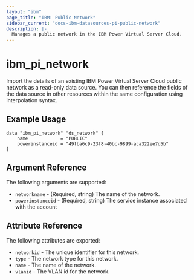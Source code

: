 ```yaml
---
layout: "ibm"
page_title: "IBM: Public Network"
sidebar_current: "docs-ibm-datasources-pi-public-network"
description: |-
  Manages a public network in the IBM Power Virtual Server Cloud.
---
```


# ibm\_pi_network

Import the details of an existing IBM Power Virtual Server Cloud public network as a read-only data source. You can then reference the fields of the data source in other resources within the same configuration using interpolation syntax.

## Example Usage

```hcl
data "ibm_pi_network" "ds_network" {
    name            = "PUBLIC"
    powerinstanceid = "49fba6c9-23f8-40bc-9899-aca322ee7d5b"
}
```

## Argument Reference

The following arguments are supported:

* `networkname` - (Required, string) The name of the network.
* `powerinstanceid` - (Required, string) The service instance associated with the account

## Attribute Reference

The following attributes are exported:

* `networkid` - The unique identifier for this network.
* `type` - The network type for this network.
* `name` - The name of the network.
* `vlanid` - The VLAN id for the network.
